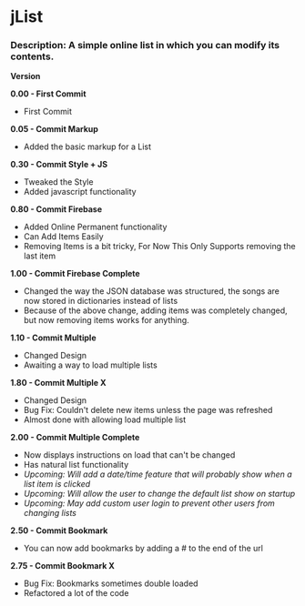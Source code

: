 # jList
### __Description__: A simple online list in which you can modify its contents.

__Version__

__0.00 - First Commit__
  - First Commit

__0.05 - Commit Markup__
  - Added the basic markup for a List

__0.30 - Commit Style + JS__
  - Tweaked the Style
  - Added javascript functionality

__0.80 - Commit Firebase__
  - Added Online Permanent functionality
  - Can Add Items Easily
  - Removing Items is a bit tricky, For Now This Only Supports removing the last item

__1.00 - Commit Firebase Complete__
  - Changed the way the JSON database was structured, the songs are now stored in dictionaries instead of lists
  - Because of the above change, adding items was completely changed, but now removing items works for anything.

__1.10 - Commit Multiple__
  - Changed Design
  - Awaiting a way to load multiple lists

__1.80 - Commit Multiple X__
  - Changed Design
  - Bug Fix: Couldn't delete new items unless the page was refreshed
  - Almost done with allowing load multiple list

__2.00 - Commit Multiple Complete__
  - Now displays instructions on load that can't be changed
  - Has natural list functionality
  - _Upcoming: Will add a date/time feature that will probably show when a list item is clicked_
  - _Upcoming: Will allow the user to change the default list show on startup_
  - _Upcoming: May add custom user login to prevent other users from changing lists_

__2.50 - Commit Bookmark__
  - You can now add bookmarks by adding a # to the end of the url

__2.75 - Commit Bookmark X__
  - Bug Fix: Bookmarks sometimes double loaded
  - Refactored a lot of the code
